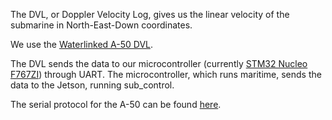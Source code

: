 The DVL, or Doppler Velocity Log, gives us the linear velocity of the submarine in North-East-Down coordinates.

We use the [Waterlinked A-50 DVL](https://waterlinked.github.io/dvl/dvl-a50/).

The DVL sends the data to our microcontroller (currently [STM32 Nucleo F767ZI](https://docs.zephyrproject.org/latest/boards/arm/nucleo_f767zi/doc/index.html)) through UART. The microcontroller, which runs maritime, sends the data to the Jetson, running sub_control.

The serial protocol for the A-50 can be found [here](https://waterlinked.github.io/dvl/dvl-protocol/#serial-protocol).
